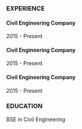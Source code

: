 ### EXPERIENCE
#### Civil Engineering Company 
2015 - Present

#### Civil Engineering Company 
2015 - Present

#### Civil Engineering Company 
2015 - Present

### EDUCATION
BSE in Civil Engineering
